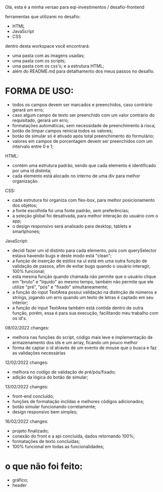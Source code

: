 Olá, esta é a minha versao para eqi-investimentos /
desafio-frontend

ferramentas que utilizarei no desafio:
- HTML
- JavaScript
- CSS

dentro desta workspace você encontrará:
 - uma pasta com as imagens usadas;
 - uma pasta com os scripts;
 - uma pasta com os css's;
 e a estrutura HTML;
 - além do README.md para detalhamento dos meus passos no desafio.


 # FORMA DE USO:

 - todos os campos devem ser marcados e preenchidos, caso contrário gerará um erro;
 - caso algum campo de texto ser preenchido com um valor contrário do requisitado, gerará um erro;
 - formatações automáticas, sem necessidade de preenchimento à risca;
 - botão de limpar campos reinicia todos os valores;
 - botão de simular só é ativado após total preenchimento do formulário;
 - valores em campos de porcentagem devem ser preenchidos com um intervalo entre 0 e 1;



HTML:

 - contém uma estrutura padrão, sendo que cada elemento
 é identificado por uma id distinta;
 - cada elemento está alocado no interno de uma div para melhor organização.

 CSS:

 - cada estrutura foi organiza com flex-box, para melhor posicionamento dos objetos;
 - a fonte escolhida foi uma fonte padrão, sem preferências;
 - a seleção global foi desativada, para melhor interação do usuário com o app;
 - o design responsivo será analisado para desktop, tablets e smartphones;

 JavaScript:

 - decidi fazer um id distinto para cada elemento, pois com querySelector estava 
 havendo bugs e deste modo está "clean";
 - a função de inserção de estilos na ul está em uma outra função de validação de passos,
 afim de evitar bugs quando o usuário interagir, 100% funcional;
 - esta mesma função quando chamada não permite que o usuário clique em "bruto" e "líquido" ao
 mesmo tempo, também não permite que ele utilize "pré", "pós" e "fixado" simultaneamente;
 - a função do input TextArea possui validação na distinção de números e strings, jogando um
 erro quando um texto de letras é captado em seu interior;
 - a função do input TextArea também está contida dentro de outra função, porém, essa é para
 sua execução, facilitando meu trabalho com os id's.


08/02/2022 changes:

 - melhora nas funções do script, código mais leve e implementação de armazenamento dos ids e um
 array, ficando um pouco melhor
 - forma de captar o id através de um evento de mouse que o busca e faz as validações necessárias

12/02/2022 changes:

 - melhora no codigo de validação de pré/pós/fixado;
 - adição da lógica do botão de simular;

13/02/2022 changes:

 - front-end concluído;
 - funções de formatação inclídas e melhores códigos adicionados;
 - botão simular funcionando corretamente;
 - design responsivo bem simples;

16/02/2022 changes:

 - projeto finalizado;
 - conexão do front e a api concluída, dados retornando 100%;
 - formatações de texto concluídas;
 - 100% funcional em todas as funcionalidades;




 # o que não foi feito:

 - gráfico;
 - header